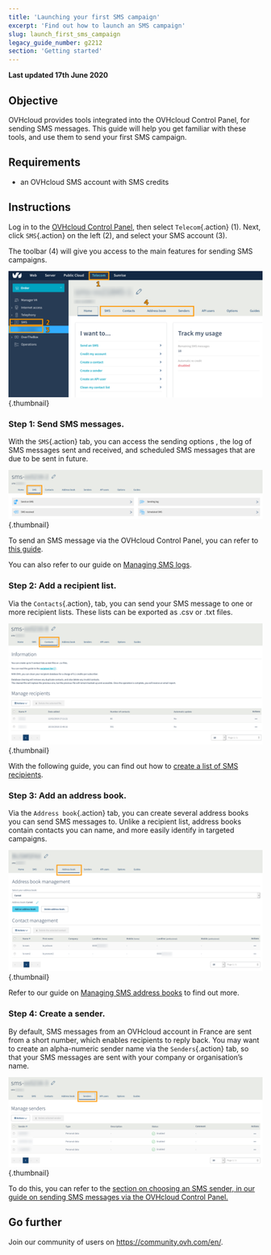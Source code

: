```yaml
---
title: 'Launching your first SMS campaign'
excerpt: 'Find out how to launch an SMS campaign'
slug: launch_first_sms_campaign
legacy_guide_number: g2212
section: 'Getting started'
---
```


**Last updated 17th June 2020**

## Objective

OVHcloud provides tools integrated into the OVHcloud Control Panel, for sending SMS messages. This guide will help you get familiar with these tools, and use them to send your first SMS campaign.

## Requirements

- an OVHcloud SMS account with SMS credits

## Instructions

Log in to the [OVHcloud Control Panel](https://www.ovh.com/auth/?action=gotomanager), then select `Telecom`{.action} (1). Next, click `SMS`{.action} on the left (2), and select your SMS account (3).

The toolbar (4) will give you access to the main features for sending SMS campaigns.

![firstsms](images/firstsms01.png){.thumbnail}

### Step 1: Send SMS messages.

With the `SMS`{.action} tab, you can access the sending options , the log of SMS messages sent and received, and scheduled SMS messages that are due to be sent in future.

![firstsms](images/firstsms02.png){.thumbnail}

To send an SMS message via the OVHcloud Control Panel, you can refer to [this guide](../send_sms_messages_via_control_panel).

You can also refer to our guide on [Managing SMS logs](../manage_sms_logs/).

### Step 2: Add a recipient list.

Via the `Contacts`{.action}, tab, you can send your SMS message to one or more recipient lists. These lists can be exported as .csv or .txt files.

![firstsms](images/firstsms03.png){.thumbnail}

With the following guide, you can find out how to [create a list of SMS recipients](../create_sms_recipient_list/).

### Step 3: Add an address book.

Via the `Address book`{.action} tab, you can create several address books you can send SMS messages to. Unlike a recipient list, address books contain contacts you can name, and more easily identify in targeted campaigns.

![firstsms](images/firstsms04.png){.thumbnail}

Refer to our guide on [Managing SMS address books](../manage-sms-address-books/) to find out more.

### Step 4: Create a sender.

By default, SMS messages from an OVHcloud account in France are sent from a short number, which enables recipients to reply back. You may want to create an alpha-numeric sender name via the `Senders`{.action} tab, so that your SMS messages are sent with your company or organisation’s name.

![firstsms](images/firstsms05.png){.thumbnail}

To do this, you can refer to the [section on choosing an SMS sender, in our guide on sending SMS messages via the OVHcloud Control Panel.](../send_sms_messages_via_control_panel/#step-3-choose-an-sms-sender)

## Go further

Join our community of users on <https://community.ovh.com/en/>.

